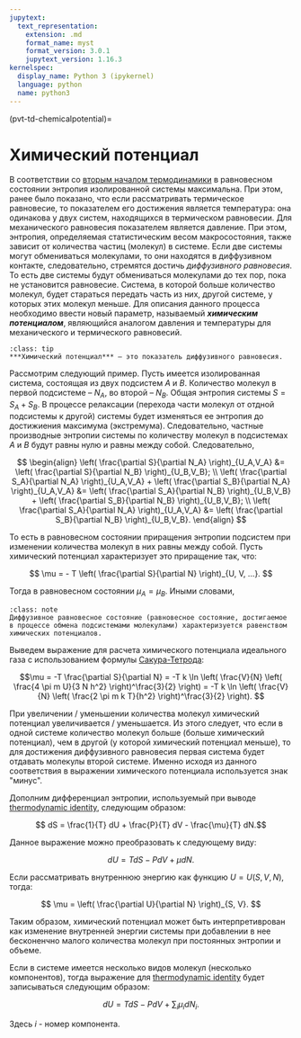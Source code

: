 ```yaml
---
jupytext:
  text_representation:
    extension: .md
    format_name: myst
    format_version: 3.0.1
    jupytext_version: 1.16.3
kernelspec:
  display_name: Python 3 (ipykernel)
  language: python
  name: python3
---
```


(pvt-td-chemicalpotential)=
# Химический потенциал
В соответствии со [вторым началом термодинамики](TD-6-Entropy.md#pvt-td-entropy-secondlaw-entropy) в равновесном состоянии энтропия изолированной системы максимальна. При этом, ранее было показано, что если рассматривать термическое равновесие, то показателем его достижения является температура: она одинакова у двух систем, находящихся в термическом равновесии. Для механического равновесия показателем является давление. При этом, энтропия, определяемая статистическим весом макросостояния, также зависит от количества частиц (молекул) в системе. Если две системы могут обмениваться молекулами, то они находятся в диффузивном контакте, следовательно, стремятся достичь *диффузивного равновесия*. То есть две системы будут обмениваться молекулами до тех пор, пока не установится равновесие. Система, в которой больше количество молекул, будет стараться передать часть из них, другой системе, у которых этих молекул меньше. Для описания данного процесса необходимо ввести новый параметр, называемый ***химическим потенциалом***, являющийся аналогом давления и температуры для механического и термического равновесий.

```{admonition} Определение
:class: tip
***Химический потенциал*** – это показатель диффузивного равновесия.
```

Рассмотрим следующий пример. Пусть имеется изолированная система, состоящая из двух подсистем $A$ и $B$. Количество молекул в первой подсистеме – $N_A$, во второй – $N_B$. Общая энтропия системы $S = S_A + S_B$. В процессе релаксации (перехода части молекул от отдной подсистемы к другой) системы будет изменяться ее энтропия до достижиения максимума (экстремума). Следовательно, частные производные энтропии системы по количеству молекул в подсистемах $A$ и $B$ будут равны нулю и равны между собой. Следовательно,

$$
\begin{align}
\left( \frac{\partial S}{\partial N_A} \right)_{U_A,V_A} &= \left( \frac{\partial S}{\partial N_B} \right)_{U_B,V_B}; \\
\left( \frac{\partial S_A}{\partial N_A} \right)_{U_A,V_A} + \left( \frac{\partial S_B}{\partial N_A} \right)_{U_A,V_A} &= \left( \frac{\partial S_A}{\partial N_B} \right)_{U_B,V_B} + \left( \frac{\partial S_B}{\partial N_B} \right)_{U_B,V_B}; \\
\left( \frac{\partial S_A}{\partial N_A} \right)_{U_A,V_A} &= \left( \frac{\partial S_B}{\partial N_B} \right)_{U_B,V_B}. \end{align} $$

То есть в равновесном состоянии приращения энтропии подсистем при изменении количества молекул в них равны между собой. Пусть химический потенциал характеризует это приращение так, что:

$$ \mu = - T \left( \frac{\partial S}{\partial N} \right)_{U, V, ...}. $$

Тогда в равновесном состоянии $\mu_A = \mu_B$. Иными словами,

```{admonition} NB
:class: note
Диффузивное равновесное состояние (равновесное состояние, достигаемое в процессе обмена подсистемами молекулами) характеризуется равенством химических потенциалов.
```

Выведем выражение для расчета химического потенциала идеального газа с использованием формулы [Сакура-Тетрода](TD-6-Entropy.md#pvt-td-entropy-idealgasentropy):

$$\mu = -T \frac{\partial S}{\partial N} = -T k \ln \left( \frac{V}{N} \left( \frac{4 \pi m U}{3 N h^2} \right)^\frac{3}{2} \right) = -T k \ln \left( \frac{V}{N} \left( \frac{2 \pi m k T}{h^2} \right)^\frac{3}{2} \right). $$

При увеличении / уменьшении количества молекул химический потенциал увеличивается / уменьшается. Из этого следует, что если в одной системе количество молекул больше (больше химический потенциал), чем в другой (у которой химический потенциал меньше), то для достижения диффузивного равновесия первая система будет отдавать молекулы второй системе. Именно исходя из данного соответствия в выражении химического потенциала используется знак "минус".

<a id='pvt-td-chemicalpotential-thermodynamicidentity'></a>
Дополним дифференциал энтропии, используемый при выводе [thermodynamic identity](TD-6-Entropy.md#pvt-td-entropy-thermodynamicidentity), следующим образом:

$$ dS = \frac{1}{T} dU + \frac{P}{T} dV - \frac{\mu}{T} dN.$$

Данное выражение можно преобразовать к следующему виду:

$$ dU = T dS - P dV + \mu dN. $$

Если рассматривать внутреннюю энергию как функцию $U = U \left( S, V, N \right)$, тогда:

$$ \mu = \left( \frac{\partial U}{\partial N} \right)_{S, V}. $$

Таким образом, химический потенциал может быть интерпретиврован как изменение внутренней энергии системы при добавлении в нее бесконенчно малого количества молекул при постоянных энтропии и объеме.


Если в системе имеется несколько видов молекул (несколько компонентов), тогда выражение для [thermodynamic identity](TD-6-Entropy.md#pvt-td-entropy-thermodynamicidentity) будет записываться следующим образом:

$$ dU = T dS - P dV + \sum_{i} \mu_i dN_i. $$

Здесь $i$ - номер компонента.
